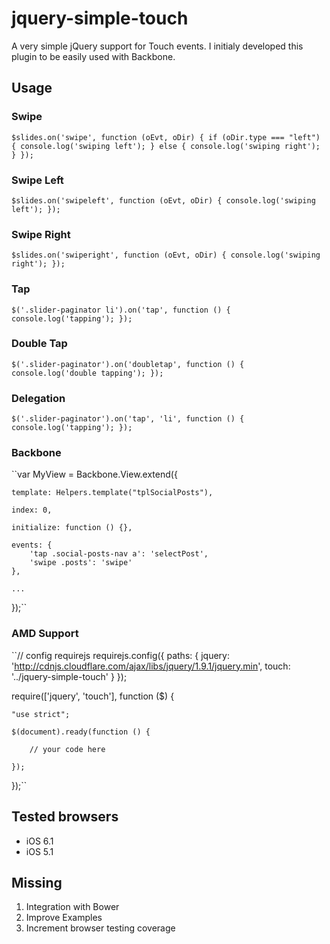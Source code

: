 # jquery-simple-touch
A very simple jQuery support for Touch events. I initialy developed this plugin to be easily used with Backbone.

## Usage

### Swipe
``$slides.on('swipe', function (oEvt, oDir) {
	if (oDir.type === "left") {
		console.log('swiping left');
	} else {
		console.log('swiping right');
	}
});``

### Swipe Left
``$slides.on('swipeleft', function (oEvt, oDir) {
	console.log('swiping left');
});``

### Swipe Right
``$slides.on('swiperight', function (oEvt, oDir) {
	console.log('swiping right');
});``

### Tap
``$('.slider-paginator li').on('tap', function () {
	console.log('tapping');
});``

### Double Tap
``$('.slider-paginator').on('doubletap', function () {
	console.log('double tapping');
});``

### Delegation
``$('.slider-paginator').on('tap', 'li', function () {
	console.log('tapping');
});``

### Backbone
``var MyView = Backbone.View.extend({

	template: Helpers.template("tplSocialPosts"),

	index: 0,

	initialize: function () {},

	events: {
		'tap .social-posts-nav a': 'selectPost',
		'swipe .posts': 'swipe'
	},

	...

});``

### AMD Support
``// config requirejs
requirejs.config({
    paths: {
        jquery: 'http://cdnjs.cloudflare.com/ajax/libs/jquery/1.9.1/jquery.min',
        touch: '../jquery-simple-touch'
    }
});

require(['jquery', 'touch'], function ($) {

    "use strict";

    $(document).ready(function () {

	    // your code here

    });

});``


## Tested browsers
* iOS 6.1
* iOS 5.1

## Missing
1. Integration with Bower
1. Improve Examples
1. Increment browser testing coverage

